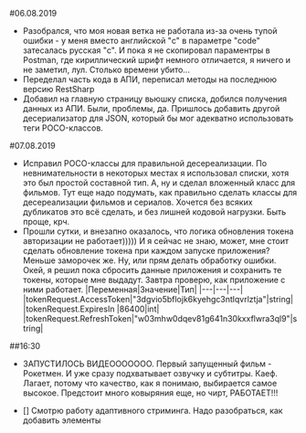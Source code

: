 #06.08.2019

- Разобрался, что моя новая ветка не работала из-за очень тупой ошибки - у меня вместо английской "c" в параметре "code" затесалась русская "c". И пока я не скопировал параментры в Postman, где кириллический шрифт немного отличается, я ничего и не заметил, лул. Столько времени убито...
- Переделал часть кода в АПИ, переписал методы на последнюю версию RestSharp
- Добавил на главную страницу вьюшку списка, добился получения данных из АПИ. Были, проблемы, да. Пришлось добавить другой десериализатор для JSON, который бы мог адекватно использовать теги POCO-классов. 

#07.08.2019

- Исправил POCO-классы для правильной десереализации. По невнимательности в некоторых местах я использовал списки, хотя это был простой составной тип. А, ну и сделал вложенный класс для фильмов. Тут еще надо подумать, как правильно сделать классы для десереализации фильмов и сериалов. Хочется без всяких дубликатов это всё сделать, и без лишней кодовой нагрузки. Быть проще, крч. 
- Прошли сутки, и внезапно оказалось, что логика обновления токена авторизации не работает)))))
  И я сейчас не знаю, может, мне стоит сделать обновление токена при каждом запуске приложения? Меньше заморочек же. Ну, или прям делать обработку ошибки.
    Окей, я решил пока сбросить данные приложения и сохранить те токены, которые мне выдадут. Завтра проверю, как приложение с ними работает.
        |Переменная|Значение|Тип|
        |---|---|---|
    	|tokenRequest.AccessToken|"3dgvio5bflojk6kyehgc3ntlqvrlztja"|string|
		|tokenRequest.ExpiresIn	|86400|int|
		|tokenRequest.RefreshToken|"w03mhw0dqev81g641n30kxxflwra3ql9"|string|

##16:30
- ЗАПУСТИЛОСЬ ВИДЕООООООО. Первый запущенный фильм - Рокетмен. И уже сразу подхватывает озвучку и субтитры. Каеф. Лагает, потому что качество, как я понимаю, выбирается самое высокое. Предстоит много ковыряния еще, но чирт, РАБОТАЕТ!!!

- [] Смотрю работу адаптивного стриминга. Надо разобраться, как добавить элементы
